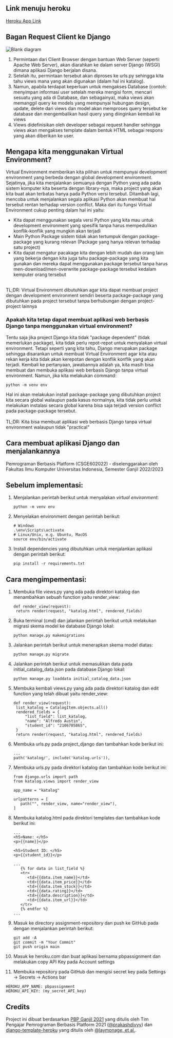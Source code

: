 ## Link menuju heroku
[Heroku App Link](https://pbpassignment.herokuapp.com/katalog/)
## Bagan Request Client ke Django
![Blank diagram](https://user-images.githubusercontent.com/88032017/190161598-f774cea5-38a6-4fe5-9af2-195784caabbd.png)
1. Permintaan dari Client Browser dengan bantuan Web Server (seperti: Apache Web Server), akan diarahkan ke dalam server Django (WSGI) dimana aplikasi Django berjalan disana. 
2. Setelah itu, permintaan tersebut akan diproses ke urls.py sehingga kita tahu views mana yang akan digunakan (dalam hal ini katalog). 
3. Namun, apabila terdapat keperluan untuk mengakses Database (contoh: menyimpan informasi user setelah mereka mengisi form, mencari sesuatu yang ada di Database, dan sebagainya), maka views akan memanggil query ke models yang mempunyai hubungan design, update, delete dari views dan model akan memproses query tersebut ke database dan mengembalikan hasil query yang diinginkan kembali ke views
4. Views didefinisikan oleh developer sebagai request handler sehingga views akan mengakses template dalam bentuk HTML sebagai respons yang akan diberikan ke user.  

## Mengapa kita menggunakan Virtual Environment? 
Virtual Environment memberikan kita pilihan untuk mempunyai development environment yang berbeda dengan global development environment. Sejatinya, jika kita menjalankan semuanya dengan Python yang ada pada sistem komputer kita beserta dengan library-nya, maka project yang akan kita buat akan terbatas hanya pada Python versi tersebut. Ditambah lagi, mencoba untuk menjalankan segala aplikasi Python akan membuat hal tersebut rentan terhadap version conflict. Maka dari itu fungsi Virtual Environment cukup penting dalam hal ini yaitu:
<br>
- Kita dapat menggunakan segala versi Python yang kita mau untuk development environment yang spesifik tanpa harus mempedulikan konflik-konflik yang mungkin akan terjadi
- Main Python Package sistem tidak akan tertumpuk dengan package-package yang kurang relevan (Package yang hanya relevan terhadap satu project)
- Kita dapat mengatur pacakage kita dengan lebih mudah dan orang lain yang bekerja dengan kita juga tahu package-package yang kita gunakan dan mereka dapat menggunakan package tersebut tanpa harus men-download/men-overwrite package-package tersebut kedalam kemputer orang tersebut
<br>
TL;DR: Virtual Environment dibutuhkan agar kita dapat membuat project dengan development environment sendiri beserta package-package yang dibutuhkan pada project tersebut tanpa berhubungan dengan project-project lainnya

### Apakah kita tetap dapat membuat aplikasi web berbasis Django tanpa menggunakan virtual environment?
Tentu saja jika project Django kita tidak "package dependent" (tidak memerlukan package), kita tidak perlu repot-repot untuk menyalakan virtual environment. Tetapi seperti yang kita tahu, Django merupakan package sehingga disarankan untuk membuat Virtual Environment agar kita atau rekan kerja kita tidak akan kerepotan dengan konflik konflik yang akan terjadi. Kembali ke pertanyaan, jawabannya adalah ya, kita masih bisa membuat dan membuka aplikasi web berbasis Django tanpa virtual environment. Namun, jika kita melakukan command:

   ```shell
   python -m venv env
   ```
Hal ini akan melakukan install package-package yang dibutuhkan project kita secara global walaupun pada kasus normalnya, kita tidak perlu untuk melakukan instalasi secara global karena bisa saja terjadi version conflict pada package-package tersebut.
<br>
<br>
TL;DR: Kita bisa membuat aplikasi web berbasis Django tanpa virtual environment walaupun tidak "practical"
## Cara membuat aplikasi Django dan menjalankannya

Pemrograman Berbasis Platform (CSGE602022) - diselenggarakan oleh Fakultas Ilmu Komputer Universitas Indonesia, Semester Ganjil 2022/2023

## Sebelum implementasi:

1. Menjalankan perintah berikut untuk menyalakan _virtual environment_:

   ```shell
   python -m venv env
   ```

2. Menyelakan environment dengan perintah berikut:

   ```shell
   # Windows
   .\env\Scripts\activate
   # Linux/Unix, e.g. Ubuntu, MacOS
   source env/bin/activate
   ```

3. Install dependencies yang dibutuhkan untuk menjalankan aplikasi dengan perintah berikut:

   ```shell
   pip install -r requirements.txt
   ```

## Cara mengimpementasi:

1. Membuka file views.py yang ada pada direktori katalog dan menambahkan sebuah function yaitu render_view:

   ```shell
   def render_view(request):
    return render(request, "katalog.html", rendered_fields)
   ```

2. Buka terminal (cmd) dan jalankan perintah berikut untuk melakukan migrasi skema model ke database Django lokal:

   ```shell
   python manage.py makemigrations
   ```

3. Jalankan perintah berikut untuk menerapkan skema model diatas:

   ```shell
   python manage.py migrate
   ```

4. Jalankan perintah berikut untuk memasukkan data pada initial_catalog_data.json pada database Django lokal:

   ```shell
   python manage.py loaddata initial_catalog_data.json
   ```

5. Membuka kembali views.py yang ada pada direktori katalog dan edit function yang telah dibuat yaitu render_view:

   ```shell
   def render_view(request):
    list_katalog = CatalogItem.objects.all()
    rendered_fields = {
        "list_field": list_katalog,
        "name": "Alfredo Austin",
        "student_id": "2106705865",
    }
    return render(request, "katalog.html", rendered_fields)
   ```

6. Membuka urls.py pada project_django dan tambahkan kode berikut ini:

   ```shell
   ...
   path('katalog/', include('katalog.urls')),
   ```

7. Membuka urls.py pada direktori katalog dan tambahkan kode berikut ini:

   ```shell
   from django.urls import path
   from katalog.views import render_view

   app_name = "katalog"

   urlpatterns = [
      path("", render_view, name="render_view"),
   ]
   ```

8. Membuka katalog.html pada direktori templates dan tambahkan kode berikut ini:

   ```shell
   ...
   <h5>Name: </h5>
   <p>{{name}}</p>

   <h5>Student ID: </h5>
   <p>{{student_id}}</p>

   ...
      {% for data in list_field %}
      <tr>
         <td>{{data.item_name}}</td>
         <td>{{data.item_price}}</td>
         <td>{{data.item_stock}}</td>
         <td>{{data.rating}}</td>
         <td>{{data.description}}</td>
         <td>{{data.item_url}}</td>
      </tr>
      {% endfor %}
   ...
   ```

9. Masuk ke directory assignment-repository dan push ke GitHub pada dengan menjalankan perintah berikut:

   ```shell
   git add -A
   git commit -m "Your Commit"
   git push origin main
   ```

10. Masuk ke heroku.com dan buat aplikasi bernama pbpassignment dan melakukan copy API Key pada Account settings

11. Membuka repository pada GitHub dan mengisi secret key pada Settings -> Secrets -> Actions bar

   ```shell
   HEROKU_APP_NAME: pbpassignment
   HEROKU_API_KEY: (my_secret_API_key)
   ```
## Credits

Project ini dibuat berdasarkan [PBP Ganjil 2021](https://gitlab.com/PBP-2021/pbp-lab) yang ditulis oleh Tim Pengajar Pemrograman Berbasis Platform 2021 ([@prakashdivyy](https://gitlab.com/prakashdivyy)) dan [django-template-heroku](https://github.com/laymonage/django-template-heroku) yang ditulis oleh [@laymonage, et al.](https://github.com/laymonage).
